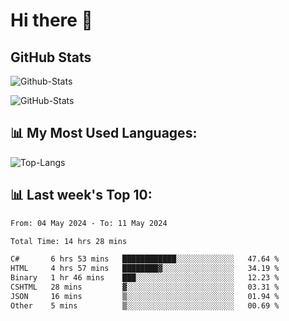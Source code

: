 # Hi there 👋

## GitHub Stats
![Github-Stats](https://github-readme-stats-sigma-five.vercel.app/api?username=ltorson&show_icons=true&theme=radical&count_private=true)

![GitHub-Stats](https://github-readme-stats.vercel.app/api/wakatime?username=LeeTorson&theme=synthwave&size_weight=0.5&count_weight=0.5&title_color=36F9F6&langs_count=10&count_private=true)

## 📊 My Most Used Languages:
![Top-Langs](https://github-readme-stats-sigma-five.vercel.app/api/top-langs/?username=LTorson&layout=compact&langs_count=10)


## 📊 Last week's Top 10:
<!--START_SECTION:waka-->

```txt
From: 04 May 2024 - To: 11 May 2024

Total Time: 14 hrs 28 mins

C#       6 hrs 53 mins   ████████████░░░░░░░░░░░░░   47.64 %
HTML     4 hrs 57 mins   ████████▓░░░░░░░░░░░░░░░░   34.19 %
Binary   1 hr 46 mins    ███░░░░░░░░░░░░░░░░░░░░░░   12.23 %
CSHTML   28 mins         ▓░░░░░░░░░░░░░░░░░░░░░░░░   03.31 %
JSON     16 mins         ▒░░░░░░░░░░░░░░░░░░░░░░░░   01.94 %
Other    5 mins          ▒░░░░░░░░░░░░░░░░░░░░░░░░   00.69 %
```

<!--END_SECTION:waka-->
